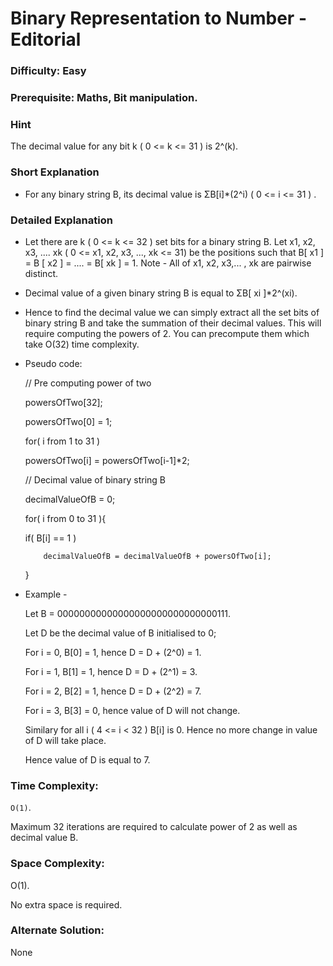 # Binary Representation to Number - Editorial

### Difficulty:  Easy

### Prerequisite:  Maths, Bit manipulation.

### Hint

The decimal value for any bit k ( 0 <= k <= 31 ) is 2^(k). 

### Short Explanation

* For any binary string B, its decimal value is ΣB[i]*(2^i) ( 0 <= i <= 31 ) .

### Detailed Explanation

* Let there are k ( 0 <= k <= 32 ) set bits for a binary string B. Let x1, x2, x3, .... xk ( 0 <= x1, x2, x3, ..., xk <= 31) be the positions such that B[ x1 ] = B [ x2 ] = .... = B[ xk ] = 1. 
  Note - All of x1, x2, x3,... , xk are pairwise distinct.

* Decimal value of a given binary string B is equal to ΣB[ xi ]*2^(xi).

* Hence to find the decimal value we can simply extract all the set bits of binary string B and take the summation of their decimal values. This will require computing the powers of 2. You can precompute them which take O(32) time complexity.

* Pseudo code:
  
  // Pre computing power of two
  
  powersOfTwo[32];
  
  powersOfTwo[0] = 1;

  for( i from 1 to 31 )
  
	powersOfTwo[i] = powersOfTwo[i-1]*2;
 
  // Decimal value of binary string B
  
  decimalValueOfB = 0;

  for( i from 0 to 31 ){
     
     if( B[i] == 1 )
        
          decimalValueOfB = decimalValueOfB + powersOfTwo[i];
    
  }

* Example -
 
  Let B = 00000000000000000000000000000111.
  
  Let D be the decimal value of B initialised to 0;

  For i = 0, B[0] = 1, hence D = D + (2^0) = 1.
  
  For i = 1, B[1] = 1, hence D = D + (2^1) = 3.
  
  For i = 2, B[2] = 1, hence D = D + (2^2) = 7.
  
  For i = 3, B[3] = 0, hence value of D will not change.
  
  Similary for all i ( 4 <= i < 32 ) B[i] is 0. Hence no more change in value of D will take place.

  Hence value of D is equal to 7.

### Time Complexity:

`O(1)`.

Maximum 32 iterations are required to calculate power of 2 as well as decimal value B.

### Space Complexity:

O(1).

No extra space is required.

### Alternate Solution:

None

